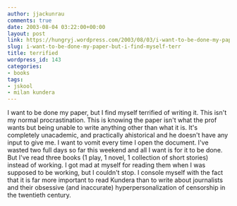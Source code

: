 ```yaml
---
author: jjackunrau
comments: true
date: 2003-08-04 03:22:00+00:00
layout: post
link: https://hungryj.wordpress.com/2003/08/03/i-want-to-be-done-my-paper-but-i-find-myself-terr/
slug: i-want-to-be-done-my-paper-but-i-find-myself-terr
title: terrified
wordpress_id: 143
categories:
- books
tags:
- jskool
- milan kundera
---
```


I want to be done my paper, but I find myself terrified of writing it.  This isn't my normal procrastination.  This is knowing the paper isn't what the prof wants but being unable to write anything other than what it is.  It's completely unacademic, and practically ahistorical and he doesn't have any input to give me.  I want to vomit every time I open the document.  I've wasted two full days so far this weekend and all I want is for it to be done.  But I've read three books (1 play, 1 novel, 1 collection of short stories) instead of working.  I got mad at myself for reading them when I was supposed to be working, but I couldn't stop.  I console myself with the fact that it is far more important to read Kundera than to write about journalists and their obsessive (and inaccurate) hyperpersonalization of censorship in the twentieth century.
